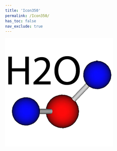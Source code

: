 ```yaml
---
title: 'Icon350'
permalink: /Icon350/
has_toc: false
nav_exclude: true
---
```

![image](/assets/images/H2oLogo350.png)

